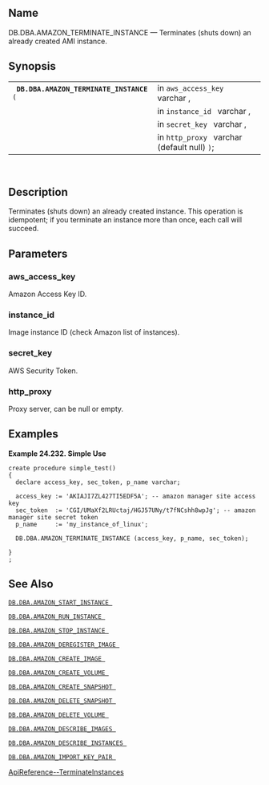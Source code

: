 <div id="fn_amazon_terminate_instance" class="refentry">

<div class="titlepage">

</div>

<div class="refnamediv">

## Name

DB.DBA.AMAZON_TERMINATE_INSTANCE — Terminates (shuts down) an already
created AMI instance.

</div>

<div class="refsynopsisdiv">

## Synopsis

<div id="fsyn_amazon_terminate_instance" class="funcsynopsis">

|                                               |                                              |
|-----------------------------------------------|----------------------------------------------|
| ` `**`DB.DBA.AMAZON_TERMINATE_INSTANCE`**` (` | in `aws_access_key ` varchar ,               |
|                                               | in `instance_id ` varchar ,                  |
|                                               | in `secret_key ` varchar ,                   |
|                                               | in `http_proxy ` varchar (default null) `)`; |

<div class="funcprototype-spacer">

 

</div>

</div>

</div>

<div id="desc_amazon_terminate_instance" class="refsect1">

## Description

Terminates (shuts down) an already created instance. This operation is
idempotent; if you terminate an instance more than once, each call will
succeed.

</div>

<div id="params_amazon_terminate_instance" class="refsect1">

## Parameters

<div id="id97774" class="refsect2">

### aws_access_key

Amazon Access Key ID.

</div>

<div id="id97777" class="refsect2">

### instance_id

Image instance ID (check Amazon list of instances).

</div>

<div id="id97780" class="refsect2">

### secret_key

AWS Security Token.

</div>

<div id="id97783" class="refsect2">

### http_proxy

Proxy server, can be null or empty.

</div>

</div>

<div id="examples_amazon_terminate_instance" class="refsect1">

## Examples

<div id="ex_amazon_terminate_instance" class="example">

**Example 24.232. Simple Use**

<div class="example-contents">

``` programlisting
create procedure simple_test()
{
  declare access_key, sec_token, p_name varchar;

  access_key := 'AKIAJI7ZL427TI5EDF5A'; -- amazon manager site access key
  sec_token  := 'CGI/UMaXf2LRUctaj/HGJ57UNy/t7fNCshh8wpJg'; -- amazon manager site secret token
  p_name     := 'my_instance_of_linux';

  DB.DBA.AMAZON_TERMINATE_INSTANCE (access_key, p_name, sec_token);

}
;
```

</div>

</div>

  

</div>

<div id="seealso_amazon_terminate_instance" class="refsect1">

## See Also

<a href="fn_amazon_start_instance.html" class="link"
title="DB.DBA.AMAZON_START_INSTANCE"><code
class="function">DB.DBA.AMAZON_START_INSTANCE </code></a>

<a href="fn_amazon_run_instance.html" class="link"
title="DB.DBA.AMAZON_RUN_INSTANCE"><code
class="function">DB.DBA.AMAZON_RUN_INSTANCE </code></a>

<a href="fn_amazon_stop_instance.html" class="link"
title="DB.DBA.AMAZON_STOP_INSTANCE"><code
class="function">DB.DBA.AMAZON_STOP_INSTANCE </code></a>

<a href="fn_amazon_deregister_image.html" class="link"
title="DB.DBA.AMAZON_DEREGISTER_IMAGE"><code
class="function">DB.DBA.AMAZON_DEREGISTER_IMAGE </code></a>

<a href="fn_amazon_create_image.html" class="link"
title="DB.DBA.AMAZON_CREATE_IMAGE"><code
class="function">DB.DBA.AMAZON_CREATE_IMAGE </code></a>

<a href="fn_amazon_create_volume.html" class="link"
title="DB.DBA.AMAZON_CREATE_VOLUME"><code
class="function">DB.DBA.AMAZON_CREATE_VOLUME </code></a>

<a href="fn_amazon_create_snapshot.html" class="link"
title="DB.DBA.AMAZON_CREATE_SNAPSHOT"><code
class="function">DB.DBA.AMAZON_CREATE_SNAPSHOT </code></a>

<a href="fn_amazon_delete_snapshot.html" class="link"
title="DB.DBA.AMAZON_DELETE_SNAPSHOT"><code
class="function">DB.DBA.AMAZON_DELETE_SNAPSHOT </code></a>

<a href="fn_amazon_delete_volume.html" class="link"
title="DB.DBA.AMAZON_DELETE_VOLUME"><code
class="function">DB.DBA.AMAZON_DELETE_VOLUME </code></a>

<a href="fn_amazon_describe_images.html" class="link"
title="DB.DBA.AMAZON_DESCRIBE_IMAGES"><code
class="function">DB.DBA.AMAZON_DESCRIBE_IMAGES </code></a>

<a href="fn_amazon_describe_instances.html" class="link"
title="DB.DBA.AMAZON_DESCRIBE_INSTANCES"><code
class="function">DB.DBA.AMAZON_DESCRIBE_INSTANCES </code></a>

<a href="fn_amazon_import_key_pair.html" class="link"
title="DB.DBA.AMAZON_IMPORT_KEY_PAIR"><code
class="function">DB.DBA.AMAZON_IMPORT_KEY_PAIR </code></a>

<a
href="http://docs.aws.amazon.com/AWSEC2/latest/APIReference/ApiReference-query-TerminateInstances.html"
class="ulink" target="_top">ApiReference--TerminateInstances</a>

</div>

</div>
